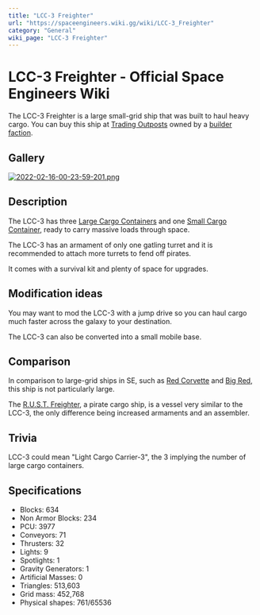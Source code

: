 ```yaml
---
title: "LCC-3 Freighter"
url: "https://spaceengineers.wiki.gg/wiki/LCC-3_Freighter"
category: "General"
wiki_page: "LCC-3 Freighter"
---
```


# LCC-3 Freighter - Official Space Engineers Wiki

The LCC-3 Freighter is a large small-grid ship that was built to haul heavy cargo. You can buy this ship at [Trading Outposts](https://spaceengineers.wiki.gg/wiki/Trading_Outposts "Trading Outposts") owned by a [builder faction](https://spaceengineers.wiki.gg/wiki/NPC_Factions "NPC Factions").

## Gallery

[![2022-02-16-00-23-59-201.png](https://spaceengineers.wiki.gg/images/thumb/2022-02-16-00-23-59-201.png/320px-2022-02-16-00-23-59-201.png?11ea13)](https://spaceengineers.wiki.gg/wiki/File:2022-02-16-00-23-59-201.png)

## Description

The LCC-3 has three [Large Cargo Containers](https://spaceengineers.wiki.gg/wiki/Large_Cargo_Container "Large Cargo Container") and one [Small Cargo Container](https://spaceengineers.wiki.gg/wiki/Small_Cargo_Container "Small Cargo Container"), ready to carry massive loads through space.

The LCC-3 has an armament of only one gatling turret and it is recommended to attach more turrets to fend off pirates.

It comes with a survival kit and plenty of space for upgrades.

## Modification ideas

You may want to mod the LCC-3 with a jump drive so you can haul cargo much faster across the galaxy to your destination.

The LCC-3 can also be converted into a small mobile base.

## Comparison

In comparison to large-grid ships in SE, such as [Red Corvette](https://spaceengineers.wiki.gg/wiki/Red_\(Corvette\) "Red (Corvette)") and [Big Red](https://spaceengineers.wiki.gg/wiki/Big_Red "Big Red"), this ship is not particularly large.

The [R.U.S.T. Freighter](https://spaceengineers.wiki.gg/wiki/R.U.S.T._Freighter "R.U.S.T. Freighter"), a pirate cargo ship, is a vessel very similar to the LCC-3, the only difference being increased armaments and an assembler.

## Trivia

LCC-3 could mean "Light Cargo Carrier-3", the 3 implying the number of large cargo containers.

## Specifications

*   Blocks: 634
*   Non Armor Blocks: 234
*   PCU: 3977
*   Conveyors: 71
*   Thrusters: 32
*   Lights: 9
*   Spotlights: 1
*   Gravity Generators: 1
*   Artificial Masses: 0
*   Triangles: 513,603
*   Grid mass: 452,768
*   Physical shapes: 761/65536